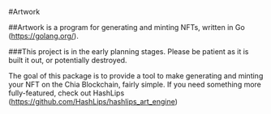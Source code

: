 #Artwork

##Artwork is a program for generating and minting NFTs, written in Go (https://golang.org/).

###This project is in the early planning stages. Please be patient as it is built it out, or potentially destroyed.

The goal of this package is to provide a tool to make generating and minting your NFT on the Chia Blockchain, fairly simple. If you need something more fully-featured, check out HashLips (https://github.com/HashLips/hashlips_art_engine)
